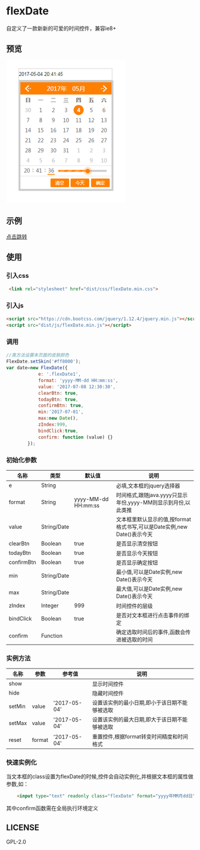 # flexDate
自定义了一款新新的可爱的时间控件，兼容ie8+
##  预览
![screeShot](./images/demo.png)
## 示例
[点击跳转](http://wtjperi2003.oschina.io/flexdate/)
## 使用
### 引入css
```html
 <link rel="stylesheet" href="dist/css/flexDate.min.css">
```
### 引入js
```html
<script src="https://cdn.bootcss.com/jquery/1.12.4/jquery.min.js"></script>
<script src="dist/js/flexDate.min.js"></script>
```
### 调用
```javascript
//类方法设置本页面的皮肤颜色
FlexDate.setSkin('#ff8000');
var date=new FlexDate({
            e: '.flexDate1',
            format: 'yyyy-MM-dd HH:mm:ss',
            value: '2017-07-08 12:30:30',
            clearBtn: true,
            todayBtn: true,
            confirmBtn: true,
            min:'2017-07-01',
            max:new Date(),
            zIndex:999,
            bindClick:true,
            confirm: function (value) {}
        });
```
### 初始化参数

|  名称 |类型|默认值|说明|
|---|---|---|---|
|  e |  String |   |必填,文本框的jquery选择器   |
|  format |  String | yyyy-MM-dd HH:mm:ss |时间格式,跟随java.yyyy只显示年份,yyyy-MM则显示到月份,以此类推|
|  value |  String/Date |   | 文本框里默认显示的值,按format格式书写,可以是Date实例,new Date()表示今天 |
| clearBtn  | Boolean  | true  | 是否显示清空按钮 |
| todayBtn  | Boolean  |  true | 是否显示今天按钮 |
| confirmBtn  |  Boolean | true  | 是否显示确定按钮 |
| min  | String/Date  |   | 最小值,可以是Date实例,new Date()表示今天 |
| max  |  String/Date |   | 最大值,可以是Date实例,new Date()表示今天 |
| zIndex  |  Integer | 999  | 时间控件的层级 |
| bindClick  |  Boolean | true  | 是否对文本框进行点击事件的绑定 |
| confirm  | Function  |   | 确定选取时间后的事件,函数会传进被选取的时间 |

### 实例方法

|  名称 |参数|参考值|说明|
|---|---|---|---|
|show|  |   |显示时间控件    |
|hide|  |   |隐藏时间控件    |
|setMin|value|'2017-05-04'|设置该实例的最小日期,即小于该日期不能够被选取    |
|setMax|value|'2017-05-04'|设置该实例的最大日期,即大于该日期不能够被选取    |
|reset|format|'2017-05-04'|重置控件,根据format转变时间精度和时间格式    |

### 快速实例化

当文本框的class设置为flexDate的时候,控件会自动实例化,并根据文本框的属性做参数,如：

```html
    <input type="text" readonly class="flexDate" format="yyyy年MM月dd日" clearBtn="false" confirm="confirm"/>
```
其中confirm函数需在全局执行环境定义

## LICENSE
GPL-2.0